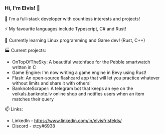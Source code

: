 ### Hi, I'm Elvis! 👋

🔭 I'm a full-stack developer with countless interests and projects!

⚡ My favourite languages include Typescript, C# and Rust!

🌱 Currently learning Linux programming and Game dev! (Rust, C++)

🏭 Current projects:
- OnTopOfTheSky: A beautiful watchface for the Pebble smartwatch written in C
- Game Engine: I'm now writing a game engine in Bevy using Rust!
- Flash: An open-source flashcard app that will let you practice whatever without limits and share it with others!
- BanknoteScraper: A telegram bot that keeps an eye on the veikals.banknote.lv online shop and notifies users when an item matches their query 

📫 Links:
- LinkedIn - https://www.linkedin.com/in/elvisfrisfelds/
- Discord - xtcy#6938

<!--
**elvis-f/elvis-f** is a ✨ _special_ ✨ repository because its `README.md` (this file) appears on your GitHub profile.

Here are some ideas to get you started:

- 🔭 I’m currently working on ...
- 🌱 I’m currently learning ...
- 👯 I’m looking to collaborate on ...
- 🤔 I’m looking for help with ...
- 💬 Ask me about ...
- 📫 How to reach me: ...
- 😄 Pronouns: ...
- ⚡ Fun fact: ...
-->
